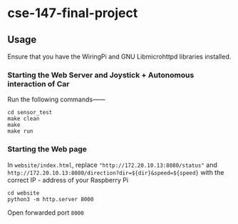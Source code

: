 # cse-147-final-project

## Usage 
Ensure that you have the WiringPi and GNU Libmicrohttpd libraries installed. 

### Starting the Web Server and Joystick + Autonomous interaction of Car

Run the following commands——

```
cd sensor_test
make clean
make
make run
```

### Starting the Web page 
In `website/index.html`, replace `"http://172.20.10.13:8080/status"` and `http://172.20.10.13:8080/direction?dir=${dir}&speed=${speed}` with the correct IP - address of your Raspberry Pi
```
cd website
python3 -m http.server 8000
```
Open forwarded port `8000`
